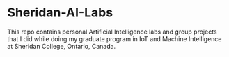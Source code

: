 # Sheridan-AI-Labs
This repo contains personal Artificial Intelligence labs and group projects that I did while doing my graduate program in IoT and Machine Intelligence at Sheridan College, Ontario, Canada.
